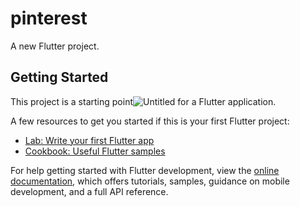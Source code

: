# pinterest

A new Flutter project.

## Getting Started

This project is a starting point![Untitled](https://github.com/SENAI-Teresina/Eluangomes/assets/142900177/8e4c44be-1bd6-4c0a-a423-40a95b31b79d)
 for a Flutter application.

A few resources to get you started if this is your first Flutter project:

- [Lab: Write your first Flutter app](https://docs.flutter.dev/get-started/codelab)
- [Cookbook: Useful Flutter samples](https://docs.flutter.dev/cookbook)

For help getting started with Flutter development, view the
[online documentation](https://docs.flutter.dev/), which offers tutorials,
samples, guidance on mobile development, and a full API reference.
